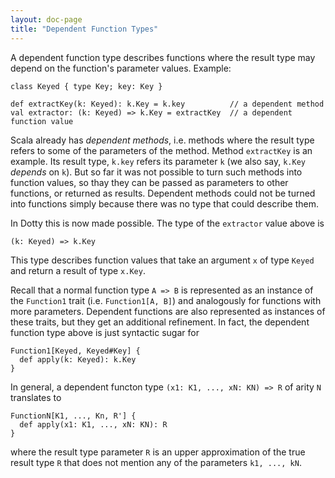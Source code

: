 ```yaml
---
layout: doc-page
title: "Dependent Function Types"
---
```


A dependent function type describes functions where the result type may depend
on the function's parameter values. Example:

    class Keyed { type Key; key: Key }

    def extractKey(k: Keyed): k.Key = k.key          // a dependent method
    val extractor: (k: Keyed) => k.Key = extractKey  // a dependent function value

Scala already has _dependent methods_, i.e. methods where the result
type refers to some of the parameters of the method. Method
`extractKey` is an example. Its result type, `k.key` refers its
parameter `k` (we also say, `k.Key` _depends_ on `k`). But so far it
was not possible to turn such methods into function values, so thay
they can be passed as parameters to other functions, or returned as
results. Dependent methods could not be turned into functions simply
because there was no type that could describe them.

In Dotty this is now made possible. The type of the `extractor` value above is

    (k: Keyed) => k.Key

This type describes function values that take an argument `x` of type
`Keyed` and return a result of type `x.Key`.

Recall that a normal function type `A => B` is represented as an
instance of the `Function1` trait (i.e. `Function1[A, B]`) and
analogously for functions with more parameters. Dependent functions
are also represented as instances of these traits, but they get an additional
refinement. In fact, the dependent function type above is just syntactic sugar for

    Function1[Keyed, Keyed#Key] {
      def apply(k: Keyed): k.Key
    }

In general, a dependent functon type `(x1: K1, ..., xN: KN) => R` of arity `N`
translates to

    FunctionN[K1, ..., Kn, R'] {
      def apply(x1: K1, ..., xN: KN): R
    }

where the result type parameter `R` is an upper approximation of the
true result type `R` that does not mention any of the parameters `k1, ..., kN`.
